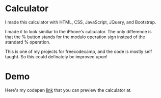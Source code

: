 # Calculator

I made this calculator with HTML, CSS, JavaScript, JQuery, and Bootstrap.

I made it to look similiar to the iPhone's calculator. The only difference is that the % button stands for the modulo operation sign instead of the standard % operation.

This is one of my projects for freecodecamp, and the code is mostly self taught. So this could definately be improved upon!

# Demo

Here's my codepen <a href ="http://codepen.io/martinkwan/full/eJXLqP/" target="_blank">link</a> that you can preview the calculator at.
